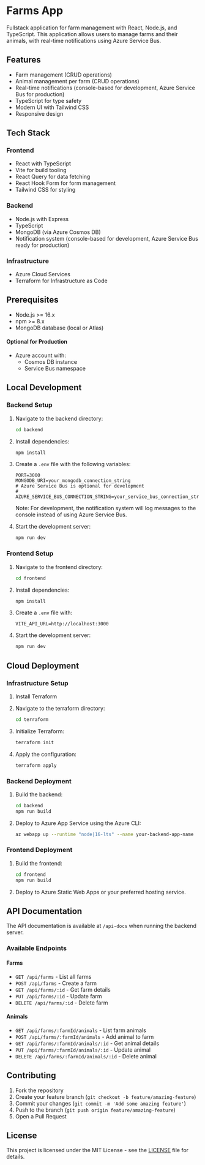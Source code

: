 # Farms App

Fullstack application for farm management with React, Node.js, and TypeScript. This application allows users to manage farms and their animals, with real-time notifications using Azure Service Bus.

## Features

- Farm management (CRUD operations)
- Animal management per farm (CRUD operations)
- Real-time notifications (console-based for development, Azure Service Bus for production)
- TypeScript for type safety
- Modern UI with Tailwind CSS
- Responsive design

## Tech Stack

### Frontend
- React with TypeScript
- Vite for build tooling
- React Query for data fetching
- React Hook Form for form management
- Tailwind CSS for styling

### Backend
- Node.js with Express
- TypeScript
- MongoDB (via Azure Cosmos DB)
- Notification system (console-based for development, Azure Service Bus ready for production)

### Infrastructure
- Azure Cloud Services
- Terraform for Infrastructure as Code

## Prerequisites

- Node.js >= 16.x
- npm >= 8.x
- MongoDB database (local or Atlas)

#### Optional for Production
- Azure account with:
  - Cosmos DB instance
  - Service Bus namespace

## Local Development

### Backend Setup

1. Navigate to the backend directory:
   ```bash
   cd backend
   ```

2. Install dependencies:
   ```bash
   npm install
   ```

3. Create a `.env` file with the following variables:
   ```env
   PORT=3000
   MONGODB_URI=your_mongodb_connection_string
   # Azure Service Bus is optional for development
   # AZURE_SERVICE_BUS_CONNECTION_STRING=your_service_bus_connection_string
   ```

   Note: For development, the notification system will log messages to the console instead of using Azure Service Bus.

4. Start the development server:
   ```bash
   npm run dev
   ```

### Frontend Setup

1. Navigate to the frontend directory:
   ```bash
   cd frontend
   ```

2. Install dependencies:
   ```bash
   npm install
   ```

3. Create a `.env` file with:
   ```env
   VITE_API_URL=http://localhost:3000
   ```

4. Start the development server:
   ```bash
   npm run dev
   ```

## Cloud Deployment

### Infrastructure Setup

1. Install Terraform

2. Navigate to the terraform directory:
   ```bash
   cd terraform
   ```

3. Initialize Terraform:
   ```bash
   terraform init
   ```

4. Apply the configuration:
   ```bash
   terraform apply
   ```

### Backend Deployment

1. Build the backend:
   ```bash
   cd backend
   npm run build
   ```

2. Deploy to Azure App Service using the Azure CLI:
   ```bash
   az webapp up --runtime "node|16-lts" --name your-backend-app-name
   ```

### Frontend Deployment

1. Build the frontend:
   ```bash
   cd frontend
   npm run build
   ```

2. Deploy to Azure Static Web Apps or your preferred hosting service.

## API Documentation

The API documentation is available at `/api-docs` when running the backend server.

### Available Endpoints

#### Farms
- `GET /api/farms` - List all farms
- `POST /api/farms` - Create a farm
- `GET /api/farms/:id` - Get farm details
- `PUT /api/farms/:id` - Update farm
- `DELETE /api/farms/:id` - Delete farm

#### Animals
- `GET /api/farms/:farmId/animals` - List farm animals
- `POST /api/farms/:farmId/animals` - Add animal to farm
- `GET /api/farms/:farmId/animals/:id` - Get animal details
- `PUT /api/farms/:farmId/animals/:id` - Update animal
- `DELETE /api/farms/:farmId/animals/:id` - Delete animal

## Contributing

1. Fork the repository
2. Create your feature branch (`git checkout -b feature/amazing-feature`)
3. Commit your changes (`git commit -m 'Add some amazing feature'`)
4. Push to the branch (`git push origin feature/amazing-feature`)
5. Open a Pull Request

## License

This project is licensed under the MIT License - see the [LICENSE](LICENSE) file for details.
